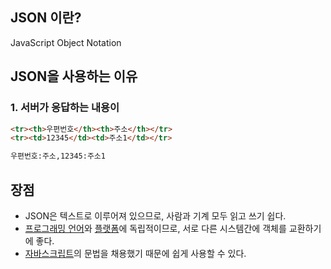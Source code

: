 ## JSON 이란?
JavaScript Object Notation

## JSON을 사용하는 이유

### 1. 서버가 응답하는 내용이 
```html
<tr><th>우편번호</th><th>주소</th></tr>
<tr><td>12345</td><td>주소1</td></tr>
```


```html
우편번호:주소,12345:주소1
```


## 장점

-   JSON은 텍스트로 이루어져 있으므로, 사람과 기계 모두 읽고 쓰기 쉽다.
-   [프로그래밍 언어](https://ko.wikipedia.org/wiki/%ED%94%84%EB%A1%9C%EA%B7%B8%EB%9E%98%EB%B0%8D_%EC%96%B8%EC%96%B4 "프로그래밍 언어")와  [플랫폼](https://ko.wikipedia.org/wiki/%EC%BB%B4%ED%93%A8%ED%8C%85_%ED%94%8C%EB%9E%AB%ED%8F%BC "컴퓨팅 플랫폼")에 독립적이므로, 서로 다른 시스템간에 객체를 교환하기에 좋다.
- [자바스크립트](https://ko.wikipedia.org/wiki/%EC%9E%90%EB%B0%94%EC%8A%A4%ED%81%AC%EB%A6%BD%ED%8A%B8 "자바스크립트")의 문법을 채용했기 때문에 쉽게 사용할 수 있다.
<!--stackedit_data:
eyJoaXN0b3J5IjpbLTEzODI2NjI2NDhdfQ==
-->